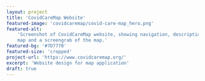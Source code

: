 ```yaml
---
layout: project
title: 'CovidCareMap Website'
featured-image: 'covidcaremap/covid-care-map_hero.png'
featured-alt:
    'Screenshot of CovidCareMap website, showing navigation, description of the
    map and a screengrab of the map.'
featured-bg: '#7D7770'
featured-size: 'cropped'
project-url: 'https://www.covidcaremap.org/'
excerpt: 'Website design for map application'
draft: true
---
```

